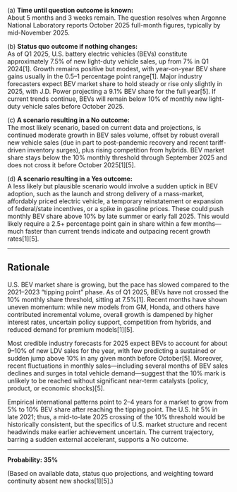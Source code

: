 (a) **Time until question outcome is known:**  
About 5 months and 3 weeks remain. The question resolves when Argonne National Laboratory reports October 2025 full-month figures, typically by mid-November 2025.

(b) **Status quo outcome if nothing changes:**  
As of Q1 2025, U.S. battery electric vehicles (BEVs) constitute approximately 7.5% of new light-duty vehicle sales, up from 7% in Q1 2024[1]. Growth remains positive but modest, with year-on-year BEV share gains usually in the 0.5–1 percentage point range[1]. Major industry forecasters expect BEV market share to hold steady or rise only slightly in 2025, with J.D. Power projecting a 9.1% BEV share for the full year[5]. If current trends continue, BEVs will remain below 10% of monthly new light-duty vehicle sales before October 2025.

(c) **A scenario resulting in a No outcome:**  
The most likely scenario, based on current data and projections, is continued moderate growth in BEV sales volume, offset by robust overall new vehicle sales (due in part to post-pandemic recovery and recent tariff-driven inventory surges), plus rising competition from hybrids. BEV market share stays below the 10% monthly threshold through September 2025 and does not cross it before October 2025[1][5].

(d) **A scenario resulting in a Yes outcome:**  
A less likely but plausible scenario would involve a sudden uptick in BEV adoption, such as the launch and strong delivery of a mass-market, affordably priced electric vehicle, a temporary reinstatement or expansion of federal/state incentives, or a spike in gasoline prices. These could push monthly BEV share above 10% by late summer or early fall 2025. This would likely require a 2.5+ percentage point gain in share within a few months—much faster than current trends indicate and outpacing recent growth rates[1][5].

---

## Rationale

U.S. BEV market share is growing, but the pace has slowed compared to the 2021–2023 “tipping point” phase. As of Q1 2025, BEVs have not crossed the 10% monthly share threshold, sitting at 7.5%[1]. Recent months have shown uneven momentum: while new models from GM, Honda, and others have contributed incremental volume, overall growth is dampened by higher interest rates, uncertain policy support, competition from hybrids, and reduced demand for premium models[1][5].

Most credible industry forecasts for 2025 expect BEVs to account for about 9–10% of new LDV sales for the year, with few predicting a sustained or sudden jump above 10% in any given month before October[5]. Moreover, recent fluctuations in monthly sales—including several months of BEV sales declines and surges in total vehicle demand—suggest that the 10% mark is unlikely to be reached without significant near-term catalysts (policy, product, or economic shocks)[5].

Empirical international patterns point to 2–4 years for a market to grow from 5% to 10% BEV share after reaching the tipping point. The U.S. hit 5% in late 2021; thus, a mid-to-late 2025 crossing of the 10% threshold would be historically consistent, but the specifics of U.S. market structure and recent headwinds make earlier achievement uncertain. The current trajectory, barring a sudden external accelerant, supports a No outcome.

---

**Probability: 35%**

(Based on available data, status quo projections, and weighting toward continuity absent new shocks[1][5].)